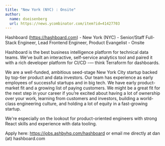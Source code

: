 ```yaml
---
title: "New York (NYC) : Onsite"
author:
  name: dseisenberg
  url: https://news.ycombinator.com/item?id=41427703
---
```

Hashboard (<a href="https:&#x2F;&#x2F;hashboard.com" rel="nofollow">https:&#x2F;&#x2F;hashboard.com</a>) - New York (NYC) - Senior&#x2F;Staff Full-Stack Engineer, Lead Frontend Engineer, Product Evangelist - Onsite

Hashboard is the best business intelligence platform for technical data teams. We’ve built an interactive, self-service analytics tool and paired it with a rich developer platform for CI&#x2F;CD -— think Terraform for dashboards.

We are a well-funded, ambitious seed-stage New York City startup backed by top-tier product and data investors. Our team has experience as early employees of successful startups and in big tech. We have early product-market fit and a growing list of paying customers. We might be a great fit for the next step in your career if you’re excited about having a lot of ownership over your work, learning from customers and investors, building a world-class engineering culture, and holding a lot of equity in a fast-growing startup.

We&#x27;re especially on the lookout for product-oriented engineers with strong React skills and experience with data tooling.

Apply here: <a href="https:&#x2F;&#x2F;jobs.ashbyhq.com&#x2F;hashboard">https:&#x2F;&#x2F;jobs.ashbyhq.com&#x2F;hashboard</a> or email me directly at dan (at) hashboard.com
